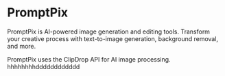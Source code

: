 # PromptPix 

PromptPix is AI-powered image generation and editing tools. Transform your creative process with text-to-image generation, background removal, and more.

PromptPix uses the ClipDrop API for AI image processing.
hhhhhhhhdddddddddddd